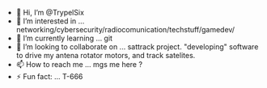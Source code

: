 - 👋 Hi, I’m @TrypelSix
- 👀 I’m interested in ... networking/cybersecurity/radiocomunication/techstuff/gamedev/  
- 🌱 I’m currently learning ... git
- 💞️ I’m looking to collaborate on ... sattrack project. "developing" software to drive my antena rotator motors, and track satelites. 
- 📫 How to reach me ... mgs me here ? 
- ⚡ Fun fact: ... T-666

<!---
TrypelSix/TrypelSix is a ✨ special ✨ repository because its `README.md` (this file) appears on your GitHub profile.
You can click the Preview link to take a look at your changes.
--->
